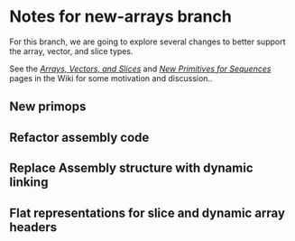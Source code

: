 # Notes for new-arrays branch

For this branch, we are going to explore several changes to better
support the array, vector, and slice types.

See the [*Arrays, Vectors, and Slices*](https://github.com/smlnj/.github/wiki/Arrays,-Vectors,-and-Slices)
and [*New Primitives for Sequences*](https://github.com/smlnj/.github/wiki/New-Primitives-for-Sequences)
pages in the Wiki for some motivation and discussion..

## New primops

## Refactor assembly code

## Replace Assembly structure with dynamic linking

## Flat representations for slice and dynamic array headers


